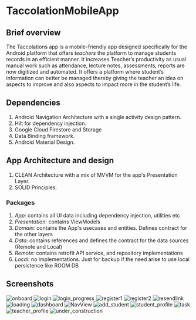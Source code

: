 # TaccolationMobileApp

## Brief overview
The Taccolations app is a mobile-friendly app designed specifically for the Android platform that offers
*teachers* the platform to manage students records in an efficient manner. It increases Teacher’s
productivity as usual manual work such as attendance, lecture notes, assessments, reports are now
digitized and automated. It offers a platform where student’s information can better be managed
thereby giving the teacher an idea on aspects to improve and also aspects to impact more in the
student’s life.

## Dependencies
1. Android Navigation Architecture with a single activity design pattern.
2. Hilt for dependency injection.
3. Google Cloud Firestore and Storage
4. Data Binding framework.
5. Android Material Design.

## App Architecture and design
1. CLEAN Architecture with a mix of MVVM for the app's Presentation Layer.
2. SOLID Principles.

### Packages
1. *App:* contains all UI data including dependency injection, utilities etc
2. *Presentation:* contains ViewModels
3. *Domain:* contains the App's usecases and entities. Defines contract for the other layers
4. *Data:* contains references and defines the contract for the data sources (Remote and Local)
5. *Remote:* contains retrofit API service, and repository implementations
6. *Local:* no implementations. Just for backup if the need arise to use local persistence like ROOM DB

## Screenshots

![onboard](https://user-images.githubusercontent.com/65837990/97706649-4e99bb80-1ab6-11eb-90f1-186cf81a11db.png)
![login](https://user-images.githubusercontent.com/65837990/97706639-4b9ecb00-1ab6-11eb-828d-b6ca8fd5edab.png)
![login_progress](https://user-images.githubusercontent.com/65837990/97706643-4c376180-1ab6-11eb-99d2-dba61b624367.png)
![register1](https://user-images.githubusercontent.com/65837990/97706654-4fcae880-1ab6-11eb-872c-937a22ce358d.png)
![register2](https://user-images.githubusercontent.com/65837990/97706655-50fc1580-1ab6-11eb-9a53-010073555d55.png)
![resendlink](https://user-images.githubusercontent.com/65837990/97706659-5194ac00-1ab6-11eb-945e-ac2e4036ff85.png)
![loading](https://user-images.githubusercontent.com/65837990/97706629-46da1700-1ab6-11eb-82ee-69f1f2b42ec1.png)
![dashboard](https://user-images.githubusercontent.com/65837990/97792765-f6aca300-1be2-11eb-8126-b9d609e9f1cd.png)
![NavView](https://user-images.githubusercontent.com/65837990/97792766-f8766680-1be2-11eb-923f-22bb47806c3c.png)
![add_student](https://user-images.githubusercontent.com/65837990/97706623-45105380-1ab6-11eb-9b3b-e74366c3b107.png)
![student_profile](https://user-images.githubusercontent.com/65837990/97706666-52c5d900-1ab6-11eb-862a-8e9074e767d1.png)
![task](https://user-images.githubusercontent.com/65837990/97706668-53f70600-1ab6-11eb-8767-eeacd6eb2c4c.png)
![teacher_profile](https://user-images.githubusercontent.com/65837990/97706672-55283300-1ab6-11eb-930c-1344e3fcc5ae.png)
![under_construction](https://user-images.githubusercontent.com/65837990/97706613-417ccc80-1ab6-11eb-828f-bca1afdf2121.png)
